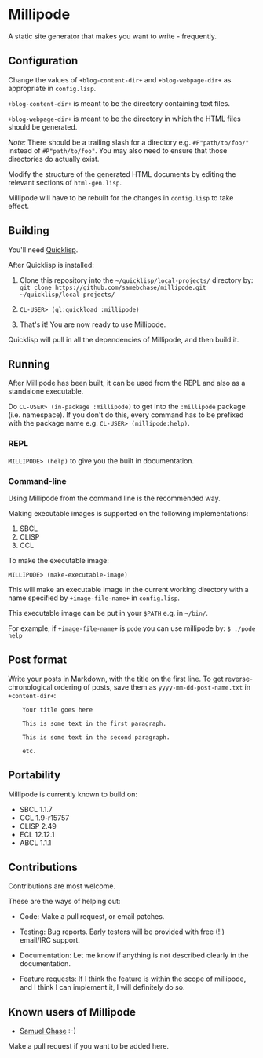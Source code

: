 # Millipode

A static site generator that makes you want to write - frequently.

## Configuration

Change the values of `+blog-content-dir+` and `+blog-webpage-dir+` as
appropriate in `config.lisp`.

`+blog-content-dir+` is meant to be the directory containing text files.

`+blog-webpage-dir+` is meant to be the directory in which the HTML
files should be generated.

_Note:_ There should be a trailing slash for a directory
e.g. `#P"path/to/foo/"` instead of `#P"path/to/foo"`. You may also
need to ensure that those directories do actually exist.

Modify the structure of the generated HTML documents by editing the
relevant sections of `html-gen.lisp`.

Millipode will have to be rebuilt for the changes in `config.lisp` to
take effect.

## Building

You'll need [Quicklisp](http://www.quicklisp.org/).

After Quicklisp is installed:

1. Clone this repository into the `~/quicklisp/local-projects/`
directory by: `git clone https://github.com/samebchase/millipode.git
~/quicklisp/local-projects/`

2. `CL-USER> (ql:quickload :millipode)`

3. That's it! You are now ready to use Millipode.

Quicklisp will pull in all the dependencies of Millipode, and then
build it.

## Running

After Millipode has been built, it can be used from the REPL and also
as a standalone executable.

Do `CL-USER> (in-package :millipode)` to get into the `:millipode`
package (i.e. namespace). If you don't do this, every command has to
be prefixed with the package name e.g. `CL-USER> (millipode:help)`.

### REPL

`MILLIPODE> (help)` to give you the built in documentation.

### Command-line

Using Millipode from the command line is the recommended way.

Making executable images is supported on the following
implementations:

1. SBCL
2. CLISP
3. CCL

To make the executable image:

`MILLIPODE> (make-executable-image)`

This will make an executable image in the current working directory
with a name specified by `+image-file-name+` in `config.lisp`.

This executable image can be put in your `$PATH` e.g. in `~/bin/`.

For example, if `+image-file-name+` is `pode` you can use millipode by:
`$ ./pode help`

## Post format

Write your posts in Markdown, with the title on the first line. To get
reverse-chronological ordering of posts, save them as
`yyyy-mm-dd-post-name.txt` in `+content-dir+`:

		Your title goes here

		This is some text in the first paragraph.

		This is some text in the second paragraph.

		etc.

## Portability

Millipode is currently known to build on:

- SBCL 1.1.7
- CCL 1.9-r15757
- CLISP 2.49
- ECL 12.12.1
- ABCL 1.1.1

## Contributions

Contributions are most welcome.

These are the ways of helping out:

- Code: Make a pull request, or email patches.

- Testing: Bug reports. Early testers will be provided with free (!!)
  email/IRC support.

- Documentation: Let me know if anything is not described clearly in
  the documentation.

- Feature requests: If I think the feature is within the scope of
  millipode, and I think I can implement it, I will definitely do so.

## Known users of Millipode

- [Samuel Chase](http://www.samebchase.com/) :-)

Make a pull request if you want to be added here.